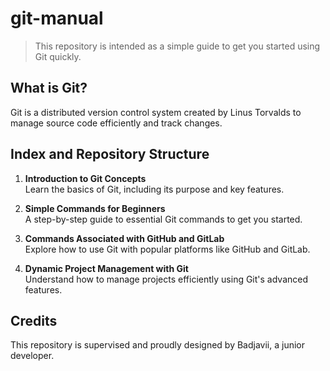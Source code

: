 # git-manual

> This repository is intended as a simple guide to get you started using Git quickly.

## What is Git?

Git is a distributed version control system created by Linus Torvalds to manage source code efficiently and track changes.

## Index and Repository Structure

1. **Introduction to Git Concepts**  
    Learn the basics of Git, including its purpose and key features.

2. **Simple Commands for Beginners**  
    A step-by-step guide to essential Git commands to get you started.

3. **Commands Associated with GitHub and GitLab**  
    Explore how to use Git with popular platforms like GitHub and GitLab.

4. **Dynamic Project Management with Git**  
    Understand how to manage projects efficiently using Git's advanced features.

## Credits

This repository is supervised and proudly designed by Badjavii, a junior developer.